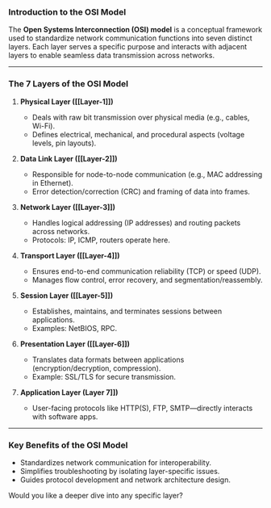  

### **Introduction to the OSI Model**  

The **Open Systems Interconnection (OSI) model** is a conceptual framework used to standardize network communication functions into seven distinct layers. Each layer serves a specific purpose and interacts with adjacent layers to enable seamless data transmission across networks.

---

### **The 7 Layers of the OSI Model**  

1. **Physical Layer ([[Layer-1]])**  
   - Deals with raw bit transmission over physical media (e.g., cables, Wi-Fi).  
   - Defines electrical, mechanical, and procedural aspects (voltage levels, pin layouts).  

1. **Data Link Layer ([[Layer-2]])**  
   - Responsible for node-to-node communication (e.g., MAC addressing in Ethernet).  
   - Error detection/correction (CRC) and framing of data into frames.  

1. **Network Layer ([[Layer-3]])**  
   - Handles logical addressing (IP addresses) and routing packets across networks.  
   - Protocols: IP, ICMP, routers operate here.  

1. **Transport Layer ([[Layer-4]])**  
   - Ensures end-to-end communication reliability (TCP) or speed (UDP).  
   - Manages flow control, error recovery, and segmentation/reassembly.  

1. **Session Layer ([[Layer-5]])**  
   - Establishes, maintains, and terminates sessions between applications.  
   - Examples: NetBIOS, RPC.  

1. **Presentation Layer ([[Layer-6]])**  
   - Translates data formats between applications (encryption/decryption, compression).  
   - Example: SSL/TLS for secure transmission.  

1. **Application Layer (Layer 7]])**  
   - User-facing protocols like HTTP(S), FTP, SMTP—directly interacts with software apps.  

---

### **Key Benefits of the OSI Model**  
- Standardizes network communication for interoperability.  
- Simplifies troubleshooting by isolating layer-specific issues.  
- Guides protocol development and network architecture design.

Would you like a deeper dive into any specific layer?